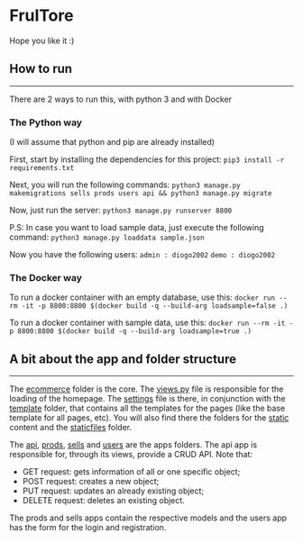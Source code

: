 # FruITore

Hope you like it :)

## How to run

---

There are 2 ways to run this, with python 3 and with Docker

### The Python way
(I will assume that python and pip are already installed)

First, start by installing the dependencies for this project:
`pip3 install -r requirements.txt`

Next, you will run the following commands:
`python3 manage.py makemigrations sells prods users api && python3 manage.py migrate `

Now, just run the server:
`python3 manage.py runserver 8800`

P.S: In case you want to load sample data, just execute the following command:
`python3 manage.py loaddata sample.json`

Now you have the following users:
`
admin : diogo2002
`
`
demo : diogo2002
`

### The Docker way

To run a docker container with an empty database, use this:
`
docker run --rm -it -p 8800:8800 $(docker build -q --build-arg loadsample=false .)
`

To run a docker container with sample data, use this:
`
docker run --rm -it -p 8800:8800 $(docker build -q --build-arg loadsample=true .)
`

## A bit about the app and folder structure

----

The [ecommerce](ecommerce) folder is the core. The [views.py](ecommerce/views.py) file is responsible for the loading of the homepage. The [settings](ecommerce/settings.py) file is there, in conjunction with the [template](ecommerce/template) folder, that contains all the templates for the pages (like the base template for all pages, etc).
You will also find there the folders for the [static](ecommerce/static) content and the [staticfiles](ecommerce/staticfiles) folder.

The [api](api), [prods](prods), [sells](sells) and [users](users) are the apps folders. The api app is responsible for, through its views, provide a CRUD API. Note that:
 - GET request: gets information of all or one specific object;
 - POST request: creates a new object;
 - PUT request: updates an already existing object;
 - DELETE request: deletes an existing object.
 
The prods and sells apps contain the respective models and the users app has the form for the login and registration.
